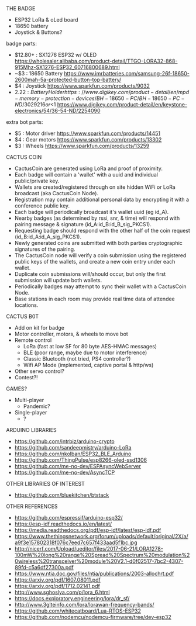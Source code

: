 THE BADGE
* ESP32 LoRa & oLed board
* 18650 battery
* Joystick & Buttons?

badge parts:
  * $12.80+ : SX1276 ESP32 w/ OLED https://wholesaler.alibaba.com/product-detail/TTGO-LORA32-868-915Mhz-SX1276-ESP32_60716800689.html
  * ~$3 : 18650 Battery https://www.imrbatteries.com/samsung-26f-18650-2600mah-5a-protected-button-top-battery/
  * $4 : Joystick https://www.sparkfun.com/products/9032
  * $2.22 : Battery Holder https://www.digikey.com/product-detail/en/mpd-memory-protection-devices/BH-18650-PC/BH-18650-PC-ND/3029216
  or <$1 https://www.digikey.com/product-detail/en/keystone-electronics/54/36-54-ND/2254090

extra bot parts:
  * $5 : Motor driver https://www.sparkfun.com/products/14451
  * $4 : Gear motors https://www.sparkfun.com/products/13302
  * $3 : Wheels https://www.sparkfun.com/products/13259

CACTUS COIN

* CactusCoin are generated using LoRa and proof of proximity.
* Each badge will contain a 'wallet' with a uuid and individual public/private key.
* Wallets are created/registered through on site hidden WiFi or LoRa broadcast (aka CactusCoin Node).
* Registration may contain additional personal data by encrypting it with a conference public key.
* Each badge will periodically broadcast it's wallet uuid (eg id_A).
* Nearby badges (as determined by rssi, snr, & time) will respond with pairing message & signature (id_A:id_B:id_B_sig_PKCS1).
* Requesting badge should respond with the other half of the coin request (id_B:id_A:id_A_sig_PKCS1).
* Newly generated coins are submitted with both parties cryptographic signatures of the pairing.
* The CactusCoin node will verify a coin submission using the registered public keys of the wallets, and create a new coin entry under each wallet.
* Duplicate coin submissions will/should occur, but only the first submission will update both wallets.
* Periodically badges may attempt to sync their wallet with a CactusCoin Node.
* Base stations in each room may provide real time data of attendee locations.

CACTUS B0T

* Add on kit for badge
* Motor controller, motors, & wheels to move bot
* Remote control
  * LoRa (fast at low SF for 80 byte AES-HMAC messages)
  * BLE (poor range, maybe due to motor interference)
  * Classic Bluetooth (not tried, PS4 controller?)
  * Wifi AP Mode (implemented, captive portal & http/ws)
* Other servo control?
* Contest?!

GAMES?
* Multi-player
  * Pandemic?
* Single-player
  * ?

ARDUINO LIBRARIES

* https://github.com/intrbiz/arduino-crypto
* https://github.com/sandeepmistry/arduino-LoRa
* https://github.com/nkolban/ESP32_BLE_Arduino
* https://github.com/ThingPulse/esp8266-oled-ssd1306
* https://github.com/me-no-dev/ESPAsyncWebServer
* https://github.com/me-no-dev/AsyncTCP

OTHER LIBRARIES OF INTEREST

* https://github.com/bluekitchen/btstack

OTHER REFERENCES

* https://github.com/espressif/arduino-esp32/
* https://esp-idf.readthedocs.io/en/latest/
* https://media.readthedocs.org/pdf/esp-idf/latest/esp-idf.pdf
* https://www.thethingsnetwork.org/forum/uploads/default/original/2X/a/a9f3e157802318f076c7eed7c657f433aad5f1bc.jpg
* http://nicerf.com/Upload/ueditor/files/2017-06-21/LORA1278-100mW%20long%20range%20Spread%20Spectrum%20modulation%20wireless%20transceiver%20module%20V2.1-d0f02517-7bc2-4307-89fd-c5a6df27300a.pdf
* https://www.ntia.doc.gov/files/ntia/publications/2003-allochrt.pdf
* https://arxiv.org/pdf/1607.08011.pdf
* https://arxiv.org/pdf/1712.02141.pdf
* http://www.sghoslya.com/p/lora_6.html
* https://docs.exploratory.engineering/lora/dr_sf/
* http://www.3glteinfo.com/lora/lorawan-frequency-bands/
* https://github.com/whitecatboard/Lua-RTOS-ESP32
* https://github.com/nodemcu/nodemcu-firmware/tree/dev-esp32
